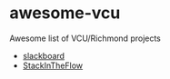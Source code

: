 # awesome-vcu
Awesome list of VCU/Richmond projects

* [slackboard](https://gitlab.com/MicahParks/slackboard)
* [StackInTheFlow]()
